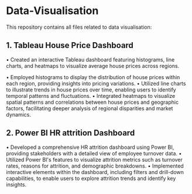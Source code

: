 # Data-Visualisation
This repository contains all files related to data visualisation:
## 1. Tableau House Price Dashboard 
• Created an interactive Tableau dashboard featuring histograms, line charts, and heatmaps to visualize average house prices across regions. 

• Employed histograms to display the distribution of house prices within each region, providing insights into pricing variations. 
• Utilized line charts to illustrate trends in house prices over time, enabling users to identify temporal patterns and fluctuations. 
• Integrated heatmaps to visualize spatial patterns and correlations between house prices and geographic factors, facilitating deeper analysis of regional disparities and market dynamics.

## 2. Power BI HR attrition Dashboard 
• Developed a comprehensive HR attrition dashboard using Power BI, providing 
stakeholders with a detailed view of employee turnover data. 
• Utilized Power BI's features to visualize attrition metrics such as turnover rates, 
reasons for attrition, and demographic breakdowns. 
• Implemented interactive elements within the dashboard, including filters and 
drill-down capabilities, to enable users to explore attrition trends and identify 
key insights.
